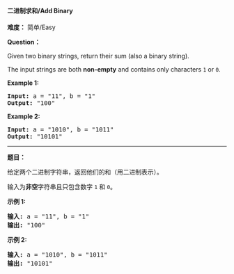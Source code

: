 #### 二进制求和/Add Binary
**难度：** 简单/Easy

**Question：** 

<p>Given two binary strings, return their sum (also a binary string).</p>

<p>The input strings are both <strong>non-empty</strong> and contains only characters <code>1</code> or&nbsp;<code>0</code>.</p>

<p><strong>Example 1:</strong></p>

<pre>
<strong>Input:</strong> a = &quot;11&quot;, b = &quot;1&quot;
<strong>Output:</strong> &quot;100&quot;</pre>

<p><strong>Example 2:</strong></p>

<pre>
<strong>Input:</strong> a = &quot;1010&quot;, b = &quot;1011&quot;
<strong>Output:</strong> &quot;10101&quot;</pre>


------

**题目：** 
<p>给定两个二进制字符串，返回他们的和（用二进制表示）。</p>

<p>输入为<strong>非空</strong>字符串且只包含数字&nbsp;<code>1</code>&nbsp;和&nbsp;<code>0</code>。</p>

<p><strong>示例&nbsp;1:</strong></p>

<pre><strong>输入:</strong> a = &quot;11&quot;, b = &quot;1&quot;
<strong>输出:</strong> &quot;100&quot;</pre>

<p><strong>示例&nbsp;2:</strong></p>

<pre><strong>输入:</strong> a = &quot;1010&quot;, b = &quot;1011&quot;
<strong>输出:</strong> &quot;10101&quot;</pre>

